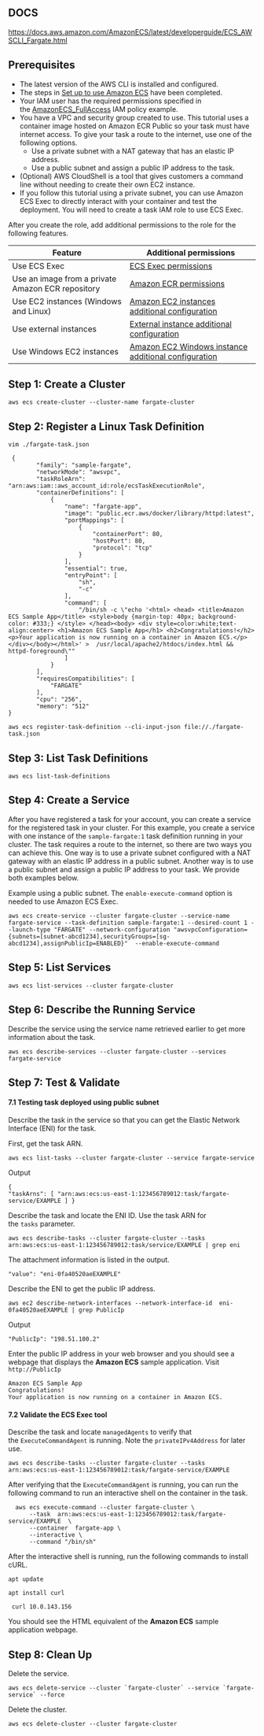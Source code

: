 ## DOCS

https://docs.aws.amazon.com/AmazonECS/latest/developerguide/ECS_AWSCLI_Fargate.html

## Prerequisites

- The latest version of the AWS CLI is installed and configured.
- The steps in [Set up to use Amazon ECS](https://docs.aws.amazon.com/AmazonECS/latest/developerguide/get-set-up-for-amazon-ecs.html) have been completed.
- Your IAM user has the required permissions specified in the [AmazonECS_FullAccess](https://docs.aws.amazon.com/AmazonECS/latest/developerguide/security-iam-awsmanpol.html#security-iam-awsmanpol-AmazonECS_FullAccess) IAM policy example.
- You have a VPC and security group created to use. This tutorial uses a container image hosted on Amazon ECR Public so your task must have internet access. To give your task a route to the internet, use one of the following options.
    - Use a private subnet with a NAT gateway that has an elastic IP address.
    - Use a public subnet and assign a public IP address to the task.
- (Optional) AWS CloudShell is a tool that gives customers a command line without needing to create their own EC2 instance.
- If you follow this tutorial using a private subnet, you can use Amazon ECS Exec to directly interact with your container and test the deployment. You will need to create a task IAM role to use ECS Exec. 

After you create the role, add additional permissions to the role for the following features.

| Feature                                           | Additional permissions                                                                                                                                         |
| ------------------------------------------------- | -------------------------------------------------------------------------------------------------------------------------------------------------------------- |
| Use ECS Exec                                      | [ECS Exec permissions](https://docs.aws.amazon.com/AmazonECS/latest/developerguide/task-iam-roles.html#ecs-exec-required-iam-permissions)                      |
| Use an image from a private Amazon ECR repository | [Amazon ECR permissions](https://docs.aws.amazon.com/AmazonECS/latest/developerguide/task-iam-roles.html#ecr-required-iam-permissions)                         |
| Use EC2 instances (Windows and Linux)             | [Amazon EC2 instances additional configuration](https://docs.aws.amazon.com/AmazonECS/latest/developerguide/task-iam-roles.html#task-iam-role-considerations)  |
| Use external instances                            | [External instance additional configuration](https://docs.aws.amazon.com/AmazonECS/latest/developerguide/task-iam-roles.html#enable_task_iam_roles)            |
| Use Windows EC2 instances                         | [Amazon EC2 Windows instance additional configuration](https://docs.aws.amazon.com/AmazonECS/latest/developerguide/task-iam-roles.html#windows_task_IAM_roles) |

## Step 1: Create a Cluster

```
aws ecs create-cluster --cluster-name fargate-cluster
```
## Step 2: Register a Linux Task Definition

```
vim ./fargate-task.json
```

```
 {
        "family": "sample-fargate",
        "networkMode": "awsvpc",
        "taskRoleArn": "arn:aws:iam::aws_account_id:role/ecsTaskExecutionRole", 
        "containerDefinitions": [
            {
                "name": "fargate-app",
                "image": "public.ecr.aws/docker/library/httpd:latest",
                "portMappings": [
                    {
                        "containerPort": 80,
                        "hostPort": 80,
                        "protocol": "tcp"
                    }
                ],
                "essential": true,
                "entryPoint": [
                    "sh",
                    "-c"
                ],
                "command": [
                    "/bin/sh -c \"echo '<html> <head> <title>Amazon ECS Sample App</title> <style>body {margin-top: 40px; background-color: #333;} </style> </head><body> <div style=color:white;text-align:center> <h1>Amazon ECS Sample App</h1> <h2>Congratulations!</h2> <p>Your application is now running on a container in Amazon ECS.</p> </div></body></html>' >  /usr/local/apache2/htdocs/index.html && httpd-foreground\""
                ]
            }
        ],
        "requiresCompatibilities": [
            "FARGATE"
        ],
        "cpu": "256",
        "memory": "512"
}
```

```
aws ecs register-task-definition --cli-input-json file://./fargate-task.json
```

## Step 3: List Task Definitions

```
aws ecs list-task-definitions
```
## Step 4: Create a Service

After you have registered a task for your account, you can create a service for the registered task in your cluster. For this example, you create a service with one instance of the `sample-fargate:1` task definition running in your cluster. The task requires a route to the internet, so there are two ways you can achieve this. One way is to use a private subnet configured with a NAT gateway with an elastic IP address in a public subnet. Another way is to use a public subnet and assign a public IP address to your task. We provide both examples below.

Example using a public subnet.
The `enable-execute-command` option is needed to use Amazon ECS Exec.
```
aws ecs create-service --cluster fargate-cluster --service-name fargate-service --task-definition sample-fargate:1 --desired-count 1 --launch-type "FARGATE" --network-configuration "awsvpcConfiguration={subnets=[subnet-abcd1234],securityGroups=[sg-abcd1234],assignPublicIp=ENABLED}"  --enable-execute-command
```

## Step 5: List Services

```
aws ecs list-services --cluster fargate-cluster
```


## Step 6: Describe the Running Service

Describe the service using the service name retrieved earlier to get more information about the task.
```
aws ecs describe-services --cluster fargate-cluster --services fargate-service
```

## Step 7: Test & Validate
#### 7.1 Testing task deployed using public subnet
Describe the task in the service so that you can get the Elastic Network Interface (ENI) for the task.

First, get the task ARN.
```
aws ecs list-tasks --cluster fargate-cluster --service fargate-service
```

Output
```
{ 
"taskArns": [ "arn:aws:ecs:us-east-1:123456789012:task/fargate-service/EXAMPLE ] }
```

Describe the task and locate the ENI ID. Use the task ARN for the `tasks` parameter.
```
aws ecs describe-tasks --cluster fargate-cluster --tasks arn:aws:ecs:us-east-1:123456789012:task/service/EXAMPLE | grep eni
```

The attachment information is listed in the output.
```
"value": "eni-0fa40520aeEXAMPLE"
```


Describe the ENI to get the public IP address.
```
aws ec2 describe-network-interfaces --network-interface-id  eni-0fa40520aeEXAMPLE | grep PublicIp
```

Output
```
"PublicIp": "198.51.100.2"
```

Enter the public IP address in your web browser and you should see a webpage that displays the **Amazon ECS** sample application. 
Visit `http://PublicIp`
```
Amazon ECS Sample App
Congratulations!
Your application is now running on a container in Amazon ECS.
```

#### 7.2 Validate the ECS Exec tool

Describe the task and locate `managedAgents` to verify that the `ExecuteCommandAgent` is running. Note the `privateIPv4Address` for later use.
```
aws ecs describe-tasks --cluster fargate-cluster --tasks arn:aws:ecs:us-east-1:123456789012:task/fargate-service/EXAMPLE
```

After verifying that the `ExecuteCommandAgent` is running, you can run the following command to run an interactive shell on the container in the task.
```
  aws ecs execute-command --cluster fargate-cluster \
      --task  arn:aws:ecs:us-east-1:123456789012:task/fargate-service/EXAMPLE  \
      --container  fargate-app \
      --interactive \
      --command "/bin/sh"
```

After the interactive shell is running, run the following commands to install cURL.
```
apt update 
```

```
apt install curl 
```

```
 curl 10.0.143.156 
```

You should see the HTML equivalent of the **Amazon ECS** sample application webpage.

## Step 8: Clean Up

Delete the service.
``` 
aws ecs delete-service --cluster `fargate-cluster` --service `fargate-service` --force 
```

Delete the cluster.
```
aws ecs delete-cluster --cluster fargate-cluster
```